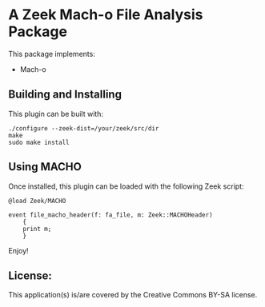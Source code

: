 
# A Zeek Mach-o File Analysis Package

This package implements:

- Mach-o

## Building and Installing

This plugin can be built with:

```
./configure --zeek-dist=/your/zeek/src/dir
make
sudo make install
```

## Using MACHO

Once installed, this plugin can be loaded with the following Zeek script:

```
@load Zeek/MACHO

event file_macho_header(f: fa_file, m: Zeek::MACHOHeader)
    {
    print m;
    }
```

Enjoy!

## License:

This application(s) is/are covered by the Creative Commons BY-SA license.